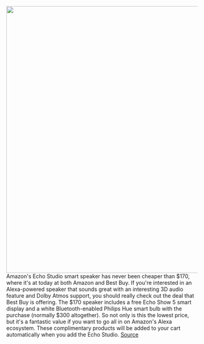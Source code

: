 <img src='https://cdn.vox-cdn.com/thumbor/l-0sO7zFCfx2wn8_CDU2Qy2pp4c=/0x0:2040x1360/1200x800/filters:focal(626x468:952x794)/cdn.vox-cdn.com/uploads/chorus_image/image/67214278/dseifert_191031_3770_0008.0.jpg' width='700px' /><br/>
Amazon's Echo Studio smart speaker has never been cheaper than $170, where it's at today at both Amazon and Best Buy. If you're interested in an Alexa-powered speaker that sounds great with an interesting 3D audio feature and Dolby Atmos support, you should really check out the deal that Best Buy is offering. The $170 speaker includes a free Echo Show 5 smart display and a white Bluetooth-enabled Philips Hue smart bulb with the purchase (normally $300 altogether). So not only is this the lowest price, but it's a fantastic value if you want to go all in on Amazon's Alexa ecosystem. These complimentary products will be added to your cart automatically when you add the Echo Studio.
<a href='https://www.theverge.com/good-deals/2020/8/17/21371887/amazon-echo-studio-show-bulb-oneplus-7t-beats-powerbeats-pro-deal-sale'> Source <a/>